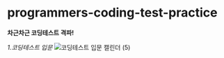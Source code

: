 # programmers-coding-test-practice
**차근차근 코딩테스트 격파!**

_1.코딩테스트 입문_
![코딩테스트 입문 캘린더 (5)](https://user-images.githubusercontent.com/91243651/212030226-3c5282d6-d8cf-4f21-b7c5-4f74a9a6b419.png)



